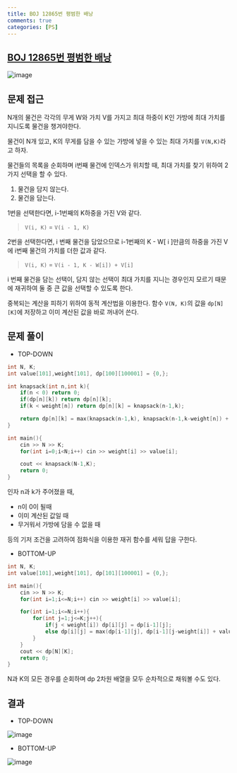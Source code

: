 ```yaml
---
title: BOJ 12865번 평범한 배낭
comments: true
categories: [PS]
---
```


## [BOJ 12865번 평범한 배낭](https://www.acmicpc.net/problem/12865)


<img src="https://i.ibb.co/LtcLncT/image.png" alt="image" border="0">

문제 접근
---
N개의 물건은 각각의 무게 W와 가치 V를 가지고 최대 하중이 K인 가방에 최대 가치를 지니도록 물건을 챙겨야한다.

물건이 N개 있고, K의 무게를 담을 수 있는 가방에 넣을 수 있는 최대 가치를 `V(N,K)`라고 하자.

물건들의 목록을 순회하며 i번째 물건에 인덱스가 위치할 때, 최대 가치를 찾기 위하여 2가지 선택을 할 수 있다.
1. 물건을 담지 않는다.
2. 물건을 담는다.

1번을 선택한다면, i-1번째의 K하중을 가진 V와 같다.
>`V(i, K)` = `V(i - 1, K)` 

2번을 선택한다면, i 번째 물건을 담았으므로 i-1번째의 K - W[ i ]만큼의 하중을 가진 V에 i번째 물건의 가치를 더한 값과 같다.
>`V(i, K)` = `V(i - 1, K - W[i]) + V[i]` 

i 번째 물건을 담는 선택이, 담지 않는 선택이 최대 가치를 지니는 경우인지 모르기 때문에
재귀하여 둘 중 큰 값을 선택할 수 있도록 한다.

중복되는 계산을 피하기 위하여 동적 계산법을 이용한다.
함수 `V(N, K)`의 값을 `dp[N][K]`에 저장하고 이미 계산된 값을 바로 꺼내어 쓴다.

문제 풀이
---
- TOP-DOWN

```cpp
int N, K;
int value[101],weight[101], dp[100][100001] = {0,};

int knapsack(int n,int k){
    if(n < 0) return 0;
    if(dp[n][k]) return dp[n][k];
    if(k < weight[n]) return dp[n][k] = knapsack(n-1,k);

    return dp[n][k] = max(knapsack(n-1,k), knapsack(n-1,k-weight[n]) + value[n]) ;
}

int main(){
    cin >> N >> K;
    for(int i=0;i<N;i++) cin >> weight[i] >> value[i];

    cout << knapsack(N-1,K);
    return 0;
}
```

인자 n과 k가 주어졌을 때, 
- n이 0이 될때 
- 이미 계산된 값일 때
- 무거워서 가방에 담을 수 없을 때 

등의 기저 조건을 고려하여 점화식을 이용한 재귀 함수를 세워 답을 구한다.

- BOTTOM-UP

```cpp
int N, K;
int value[101],weight[101], dp[101][100001] = {0,};

int main(){
    cin >> N >> K;
    for(int i=1;i<=N;i++) cin >> weight[i] >> value[i];

    for(int i=1;i<=N;i++){
        for(int j=1;j<=K;j++){
            if(j < weight[i]) dp[i][j] = dp[i-1][j];
            else dp[i][j] = max(dp[i-1][j], dp[i-1][j-weight[i]] + value[i]);
        }
    }
    cout << dp[N][K];
    return 0;
}
```
N과 K의 모든 경우를 순회하며 dp 2차원 배열을 모두 순차적으로 채워볼 수도 있다.


결과
---
- TOP-DOWN

<img src="https://i.ibb.co/Y7CxVz7/image.png" alt="image" border="0">

- BOTTOM-UP
  
<img src="https://i.ibb.co/qWY9HRw/image.png" alt="image" border="0">